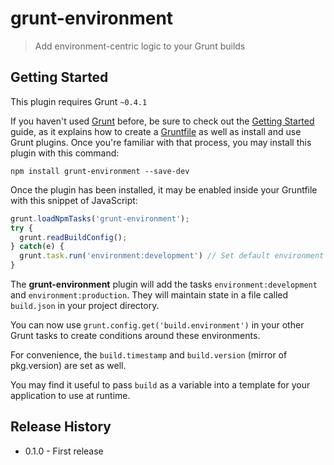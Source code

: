 # grunt-environment

> Add environment-centric logic to your Grunt builds

## Getting Started
This plugin requires Grunt `~0.4.1`

If you haven't used [Grunt](http://gruntjs.com/) before, be sure to check out the [Getting Started](http://gruntjs.com/getting-started) guide, as it explains how to create a [Gruntfile](http://gruntjs.com/sample-gruntfile) as well as install and use Grunt plugins. Once you're familiar with that process, you may install this plugin with this command:

```shell
npm install grunt-environment --save-dev
```

Once the plugin has been installed, it may be enabled inside your Gruntfile with this snippet of JavaScript:

```js
grunt.loadNpmTasks('grunt-environment');
try {
  grunt.readBuildConfig();
} catch(e) {
  grunt.task.run('environment:development') // Set default environment
}

```

The **grunt-environment** plugin will add the tasks `environment:development` and
`environment:production`. They will maintain state in a file called `build.json` in
your project directory.

You can now use `grunt.config.get('build.environment')` in your other Grunt tasks to
create conditions around these environments.

For convenience, the `build.timestamp` and `build.version` (mirror of pkg.version) are
set as well.

You may find it useful to pass `build` as a variable into a template for your application to use at runtime.

## Release History

* 0.1.0 - First release
